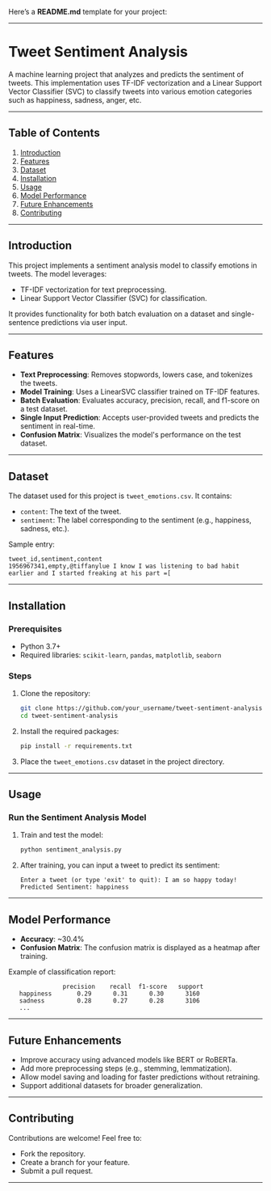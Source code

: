 Here’s a **README.md** template for your project:

---

# **Tweet Sentiment Analysis**

A machine learning project that analyzes and predicts the sentiment of tweets. This implementation uses TF-IDF vectorization and a Linear Support Vector Classifier (SVC) to classify tweets into various emotion categories such as happiness, sadness, anger, etc.

---

## **Table of Contents**

1. [Introduction](#introduction)
2. [Features](#features)
3. [Dataset](#dataset)
4. [Installation](#installation)
5. [Usage](#usage)
6. [Model Performance](#model-performance)
7. [Future Enhancements](#future-enhancements)
8. [Contributing](#contributing)

---

## **Introduction**

This project implements a sentiment analysis model to classify emotions in tweets. The model leverages:
- TF-IDF vectorization for text preprocessing.
- Linear Support Vector Classifier (SVC) for classification.

It provides functionality for both batch evaluation on a dataset and single-sentence predictions via user input.

---

## **Features**

- **Text Preprocessing**: Removes stopwords, lowers case, and tokenizes the tweets.
- **Model Training**: Uses a LinearSVC classifier trained on TF-IDF features.
- **Batch Evaluation**: Evaluates accuracy, precision, recall, and f1-score on a test dataset.
- **Single Input Prediction**: Accepts user-provided tweets and predicts the sentiment in real-time.
- **Confusion Matrix**: Visualizes the model's performance on the test dataset.

---

## **Dataset**

The dataset used for this project is `tweet_emotions.csv`. It contains:
- `content`: The text of the tweet.
- `sentiment`: The label corresponding to the sentiment (e.g., happiness, sadness, etc.).

Sample entry:
```
tweet_id,sentiment,content
1956967341,empty,@tiffanylue I know I was listening to bad habit earlier and I started freaking at his part =[
```

---

## **Installation**

### Prerequisites

- Python 3.7+
- Required libraries: `scikit-learn`, `pandas`, `matplotlib`, `seaborn`

### Steps

1. Clone the repository:
   ```bash
   git clone https://github.com/your_username/tweet-sentiment-analysis.git
   cd tweet-sentiment-analysis
   ```

2. Install the required packages:
   ```bash
   pip install -r requirements.txt
   ```

3. Place the `tweet_emotions.csv` dataset in the project directory.

---

## **Usage**

### Run the Sentiment Analysis Model

1. Train and test the model:
   ```bash
   python sentiment_analysis.py
   ```

2. After training, you can input a tweet to predict its sentiment:
   ```
   Enter a tweet (or type 'exit' to quit): I am so happy today!
   Predicted Sentiment: happiness
   ```

---

## **Model Performance**

- **Accuracy**: ~30.4%
- **Confusion Matrix**: The confusion matrix is displayed as a heatmap after training.

Example of classification report:
```
               precision    recall  f1-score   support
   happiness       0.29      0.31      0.30      3160
   sadness         0.28      0.27      0.28      3106
   ...
```

---

## **Future Enhancements**

- Improve accuracy using advanced models like BERT or RoBERTa.
- Add more preprocessing steps (e.g., stemming, lemmatization).
- Allow model saving and loading for faster predictions without retraining.
- Support additional datasets for broader generalization.

---

## **Contributing**

Contributions are welcome! Feel free to:
- Fork the repository.
- Create a branch for your feature.
- Submit a pull request.

---

